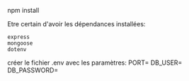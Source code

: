 npm install

Etre certain d'avoir les dépendances installées:

    express
    mongoose
    dotenv

créer le fichier .env avec les paramètres:
    PORT=
    DB_USER=
    DB_PASSWORD=
